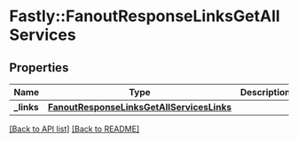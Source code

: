 # Fastly::FanoutResponseLinksGetAllServices

## Properties

| Name | Type | Description | Notes |
| ---- | ---- | ----------- | ----- |
| **_links** | [**FanoutResponseLinksGetAllServicesLinks**](FanoutResponseLinksGetAllServicesLinks.md) |  | [optional] |

[[Back to API list]](../../README.md#endpoints) [[Back to README]](../../README.md)

